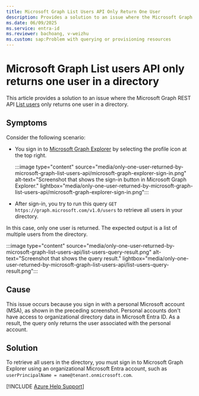 ```yaml
---
title: Microsoft Graph List Users API Only Return One User
description: Provides a solution to an issue where the Microsoft Graph REST API List users only returns one user in a directory.
ms.date: 06/09/2025
ms.service: entra-id
ms.reviewer: bachoang, v-weizhu
ms.custom: sap:Problem with querying or provisioning resources
---
```

# Microsoft Graph List users API only returns one user in a directory

This article provides a solution to an issue where the Microsoft Graph REST API [List users](/graph/api/user-list) only returns one user in a directory.

## Symptoms

Consider the following scenario:

- You sign in to [Microsoft Graph Explorer](https://developer.microsoft.com/en-us/graph/graph-explorer) by selecting the profile icon at the top right.

    :::image type="content" source="media/only-one-user-returned-by-microsoft-graph-list-users-api/microsoft-graph-explorer-sign-in.png" alt-text="Screenshot that shows the sign-in button in Microsoft Graph Explorer." lightbox="media/only-one-user-returned-by-microsoft-graph-list-users-api/microsoft-graph-explorer-sign-in.png":::

- After sign-in, you try to run this query `GET https://graph.microsoft.com/v1.0/users` to retrieve all users in your directory.

In this case, only one user is returned. The expected output is a list of multiple users from the directory.

:::image type="content" source="media/only-one-user-returned-by-microsoft-graph-list-users-api/list-users-query-result.png" alt-text="Screenshot that shows the query result." lightbox="media/only-one-user-returned-by-microsoft-graph-list-users-api/list-users-query-result.png":::

## Cause

This issue occurs because you sign in with a personal Microsoft account (MSA), as shown in the preceding screenshot. Personal accounts don't have access to organizational directory data in Microsoft Entra ID. As a result, the query only returns the user associated with the personal account.

## Solution

To retrieve all users in the directory, you must sign in to Microsoft Graph Explorer using an organizational Microsoft Entra account, such as `userPrincipalName = name@tenant.onmicrosoft.com`.

[!INCLUDE [Azure Help Support](../../../includes/azure-help-support.md)]
